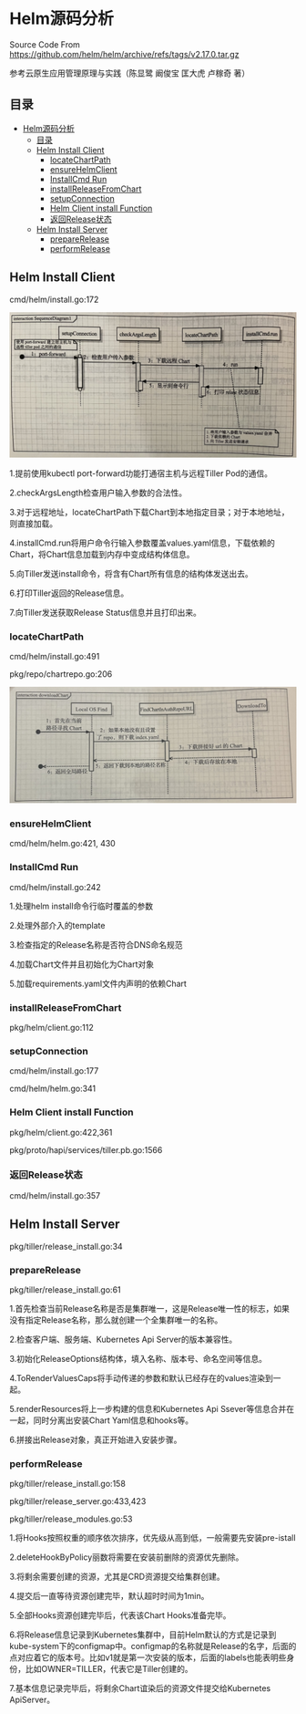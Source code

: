 # Helm源码分析
Source Code From https://github.com/helm/helm/archive/refs/tags/v2.17.0.tar.gz

参考云原生应用管理原理与实践（陈显鹭 阚俊宝 匡大虎 卢稼奇 著）

## 目录
-   [Helm源码分析](#helm源码分析)
    -   [目录](#目录)
    -   [Helm Install Client](#helm-install-client)
        -   [locateChartPath](#locatechartpath)
        -   [ensureHelmClient](#ensurehelmclient)
        -   [InstallCmd Run](#installcmd-run)
        -   [installReleaseFromChart](#installreleasefromchart)
        -   [setupConnection](#setupconnection)
        -   [Helm Client install
            Function](#helm-client-install-function)
        -   [返回Release状态](#返回release状态)
    -   [Helm Install Server](#helm-install-server)
        -   [prepareRelease](#preparerelease)
        -   [performRelease](#performrelease)

## Helm Install Client
cmd/helm/install.go:172

![image](flow_charts/客户端helm安装.png)

1.提前使用kubectl port-forward功能打通宿主机与远程Tiller Pod的通信。

2.checkArgsLength检查用户输入参数的合法性。

3.对于远程地址，locateChartPath下载Chart到本地指定目录；对于本地地址，则直接加载。

4.installCmd.run将用户命令行输入参数覆盖values.yaml信息，下载依赖的Chart，将Chart信息加载到内存中变成结构体信息。

5.向Tiller发送install命令，将含有Chart所有信息的结构体发送出去。

6.打印Tiller返回的Release信息。

7.向Tiller发送获取Release Status信息并且打印出来。

### locateChartPath
cmd/helm/install.go:491

pkg/repo/chartrepo.go:206

![image](flow_charts/Chart流程下载.png)

### ensureHelmClient
cmd/helm/helm.go:421, 430

### InstallCmd Run

cmd/helm/install.go:242

1.处理helm install命令行临时覆盖的参数

2.处理外部介入的template

3.检查指定的Release名称是否符合DNS命名规范

4.加载Chart文件并且初始化为Chart对象

5.加载requirements.yaml文件内声明的依赖Chart

### installReleaseFromChart
pkg/helm/client.go:112

### setupConnection
cmd/helm/install.go:177

cmd/helm/helm.go:341

### Helm Client install Function
pkg/helm/client.go:422,361

pkg/proto/hapi/services/tiller.pb.go:1566

### 返回Release状态
cmd/helm/install.go:357

## Helm Install Server
pkg/tiller/release_install.go:34

### prepareRelease
pkg/tiller/release_install.go:61

1.首先检查当前Release名称是否是集群唯一，这是Release唯一性的标志，如果没有指定Release名称，那么就创建一个全集群唯一的名称。

2.检查客户端、服务端、Kubernetes Api Server的版本兼容性。

3.初始化ReleaseOptions结构体，填入名称、版本号、命名空间等信息。

4.ToRenderValuesCaps将手动传递的参数和默认已经存在的values渲染到一起。

5.renderResources将上一步构建的信息和Kubernetes Api Ssever等信息合并在一起，同时分离出安装Chart Yaml信息和hooks等。

6.拼接出Release对象，真正开始进入安装步骤。

### performRelease
pkg/tiller/release_install.go:158

pkg/tiller/release_server.go:433,423

pkg/tiller/release_modules.go:53

1.将Hooks按照权重的顺序依次排序，优先级从高到低，一般需要先安装pre-istall

2.deleteHookByPolicy丽数将需要在安装前删除的资源优先删除。

3.将剩余需要创建的资源，尤其是CRD资源提交给集群创建。

4.提交后一直等待资源创建完毕，默认超时时间为1min。

5.全部Hooks资源创建完毕后，代表该Chart Hooks准备完毕。

6.将Release信息记录到Kubernetes集群中，目前Helm默认的方式是记录到kube-system下的configmap中。configmap的名称就是Release的名字，后面的点对应着它的版本号。比如v1就是第一次安装的版本，后面的labels也能表明些身份，比如OWNER=TILLER，代表它是Tiller创建的。

7.基本信息记录完毕后，将剩余Chart谊染后的资源文件提交给Kubernetes ApiServer。
